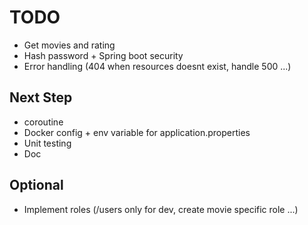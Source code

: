 # TODO
- Get movies and rating 
- Hash password + Spring boot security
- Error handling (404 when resources doesnt exist, handle 500 ...)

## Next Step 
- coroutine
- Docker config + env variable for application.properties
- Unit testing
- Doc

## Optional 
- Implement roles (/users only for dev, create movie specific role ...)